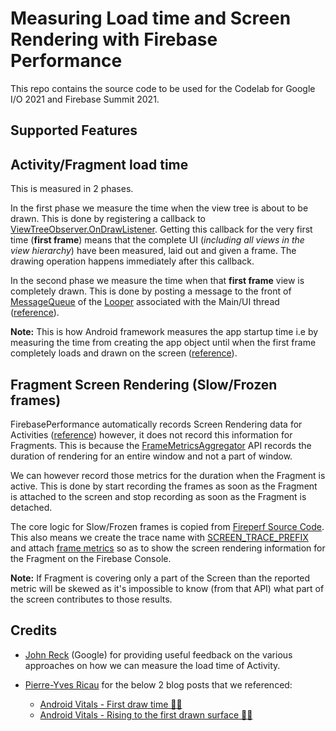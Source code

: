 # Measuring Load time and Screen Rendering with Firebase Performance

This repo contains the source code to be used for the Codelab for Google I/O 2021 and Firebase Summit 2021.

Supported Features
------------------

## Activity/Fragment load time

This is measured in 2 phases. 

In the first phase we measure the time when the view tree is about to be drawn. This is done by 
registering a callback to [ViewTreeObserver.OnDrawListener](https://developer.android.com/reference/android/view/ViewTreeObserver.OnDrawListener). 
Getting this callback for the very first time (**first frame**) means that the complete UI 
(_including all views in the view hierarchy_) have been measured, laid out and given a frame. 
The drawing operation happens immediately after this callback.

In the second phase we measure the time when that **first frame** view is completely drawn. This is 
done by posting a message to the front of [MessageQueue](https://developer.android.com/reference/android/os/MessageQueue) 
of the [Looper](https://developer.android.com/reference/android/os/Looper#getMainLooper()) 
associated with the Main/UI thread ([reference](https://dev.to/pyricau/android-vitals-first-draw-time-m1d)).

**Note:** This is how Android framework measures the app startup time i.e by measuring the time from 
creating the app object until when the first frame completely loads and drawn on the screen 
([reference](https://developer.android.com/topic/performance/vitals/launch-time#cold)).

## Fragment Screen Rendering (Slow/Frozen frames)

FirebasePerformance automatically records Screen Rendering data for Activities 
([reference](https://firebase.google.com/docs/perf-mon/screen-traces?platform=android)) however, it 
does not record this information for Fragments. This is because the 
[FrameMetricsAggregator](https://developer.android.com/reference/androidx/core/app/FrameMetricsAggregator) 
API records the duration of rendering for an entire window and not a part of window.

We can however record those metrics for the duration when the Fragment is active. This is done by 
start recording the frames as soon as the Fragment is attached to the screen and stop recording as 
soon as the Fragment is detached. 

The core logic for Slow/Frozen frames is copied from 
[Fireperf Source Code](https://github.com/firebase/firebase-android-sdk/blob/d18cc40d39c7c3a0b7df107d16b1c686b51d195f/firebase-perf/src/main/java/com/google/firebase/perf/application/AppStateMonitor.java). 
This also means we create the trace name with [SCREEN_TRACE_PREFIX](https://github.com/firebase/firebase-android-sdk/blob/d18cc40d39c7c3a0b7df107d16b1c686b51d195f/firebase-perf/src/main/java/com/google/firebase/perf/util/Constants.java#L53) 
and attach [frame metrics](https://github.com/firebase/firebase-android-sdk/blob/d18cc40d39c7c3a0b7df107d16b1c686b51d195f/firebase-perf/src/main/java/com/google/firebase/perf/application/AppStateMonitor.java#L334-L343) 
so as to show the screen rendering information for the Fragment on the Firebase Console.

**Note:** If Fragment is covering only a part of the Screen than the reported metric will be skewed 
as it's impossible to know (from that API) what part of the screen contributes to those results.

## Credits
 * [John Reck](https://github.com/jreck) (Google) for providing useful feedback on the various 
 approaches on how we can measure the load time of Activity.
 
 * [Pierre-Yves Ricau](https://twitter.com/Piwai) for the below 2 blog posts that we referenced:
    * [Android Vitals - First draw time 👩‍🎨](https://dev.to/pyricau/android-vitals-first-draw-time-m1d)
    * [Android Vitals - Rising to the first drawn surface 🤽‍♂️](https://dev.to/pyricau/android-vitals-rising-to-the-first-drawn-surface-1j9e)
